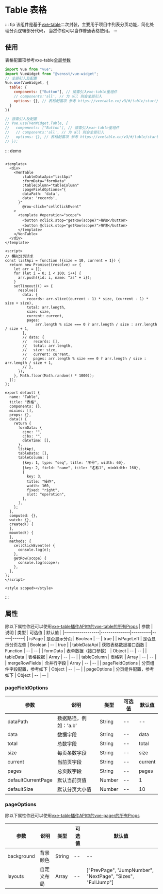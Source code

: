 # Table 表格

::: tip
该组件是基于[vxe-table](https://vxetable.cn/v3/#/table/start/install)二次封装，主要用于项目中列表分页功能，简化处理分页逻辑部分代码，
当然你也可以当作普通表格使用。
:::

## 使用

表格配置项参考vxe-table[全局参数](https://vxetable.cn/v3/#/table/start/global)

```js
import Vue from "vue";
import VueWidget from "@vensst/vue-widget";
// 全部引入及配置
Vue.use(VueWidget, {
  table: {
    components: ["Button"], // 按需引入vxe-table里组件
    // components:'all', // 为 all 则会全部引入
    options: {}, // 表格配置项 参考 https://vxetable.cn/v3/#/table/start/global
  }
})

// 按需引入及配置
// Vue.use(VenWidget.Table, {
//   components: ["Button"], // 按需引入vxe-table里组件
//   // components:'all', // 为 all 则会全部引入
//   options: {}, // 表格配置项 参考 https://vxetable.cn/v3/#/table/start/global
// });
```

::: demo

```vue

<template>
  <div>
    <VenTable
        :tableDataApi="listApi"
        :formData="formData"
        :tableColumn="tableColumn"
        :pageFieldOptions="{
        dataPath: 'data',
        data: 'records',
      }"
        @row-click="cellClickEvent"
    >
      <template #operation="scope">
        <button @click.stop="getRow(scope)">按钮</button>
        <button @click.stop="getRow(scope)">按钮</button>
      </template>
    </VenTable>
  </div>
</template>

<script>
// 模拟分页请求
const listApi = function ({size = 10, current = 1}) {
  return new Promise((resolve) => {
    let arr = [];
    for (let i = 0; i < 100; i++) {
      arr.push({id: i, name: "zs" + i});
    }
    setTimeout(() => {
      resolve({
        data: {
          records: arr.slice((current - 1) * size, (current - 1) * size + size),
          total: arr.length,
          size: size,
          current: current,
          pages:
              arr.length % size === 0 ? arr.length / size : arr.length / size + 1,
        },
        // data: {
        //   records: [],
        //   total: arr.length,
        //   size: size,
        //   current: current,
        //   pages: arr.length % size === 0 ? arr.length / size : arr.length / size + 1,
        // },
      });
    }, Math.floor(Math.random() * 1000));
  });
};

export default {
  name: "Table",
  title: "表格",
  components: {},
  mixins: [],
  props: {},
  data() {
    return {
      formData: {
        cjmc: "",
        cjbs: "",
        dateTime: [],
      },
      listApi,
      tableData: [],
      tableColumn: [
        {key: 1, type: "seq", title: "序号", width: 60},
        {key: 2, field: "name", title: "名称1", minWidth: 160},
        {
          key: 3,
          title: "操作",
          width: 160,
          fixed: "right",
          slot: "operation",
        },
      ],
    };
  },
  computed: {},
  watch: {},
  created() {
  },
  mounted() {
  },
  methods: {
    cellClickEvent(e) {
      console.log(e);
    },
    getRow(scope) {
      console.log(scope);
    },
  },
};
</script>

<style scoped></style>

```

:::

## 属性

除以下属性你还可以使用[vxe-table插件API中的vxe-table的所有Props](https://vxetable.cn/v3/#/table/api)
| 参数 | 说明 | 类型 | 可选值 | 默认值 |
|------------------|---------------|----------|-----|------|
| isPage | 是否显示分页 | Boolean | -- | true |
| isPageLeft | 是否显示分页左侧 | Boolean | -- | true |
| tableDataApi | 获取表格数据接口函数 | Function | -- | -- |
| formData | 表单数据（接口参数） | Object | -- | -- |
| tableData | 表格数据 | Array | -- | -- |
| tableColumn | 表格列 | Array | -- | -- |
| mergeRowFields | 合并行字段 | Array | -- | -- |
| pageFieldOptions | 分页组件字段配置，参考如下 | Object | -- | -- |
| pageOptions | 分页组件配置，参考如下 | Object | -- | -- |

### pageFieldOptions

| 参数                 | 说明            | 类型     | 可选值 | 默认值     |
|--------------------|---------------|--------|-----|---------|
| dataPath           | 数据路径，例如：'a.b' | String | --  | --      |
| data               | 数据字段          | String | --  | data    |
| total              | 总数字段          | String | --  | total   |
| size               | 每页条数字段        | String | --  | size    |
| current            | 当前页字段         | String | --  | current |
| pages              | 总页数字段         | String | --  | pages   |
| defaultCurrentPage | 默认当前页值        | Number | --  | 1       |
| defaultSize        | 默认分页大小值       | Number | --  | 10      |

### pageOptions

除以下属性你还可以使用[vxe-table插件API中的vxe-pager的所有Props](https://vxetable.cn/v3/#/pager/api)

| 参数         | 说明    | 类型     | 可选值 | 默认值                                                         |
|------------|-------|--------|-----|-------------------------------------------------------------|
| background | 背景颜色  | String | --  | --                                                          |
| layouts    | 自定义布局 | Array  | --  | ["PrevPage", "JumpNumber", "NextPage", "Sizes", "FullJump"] |
